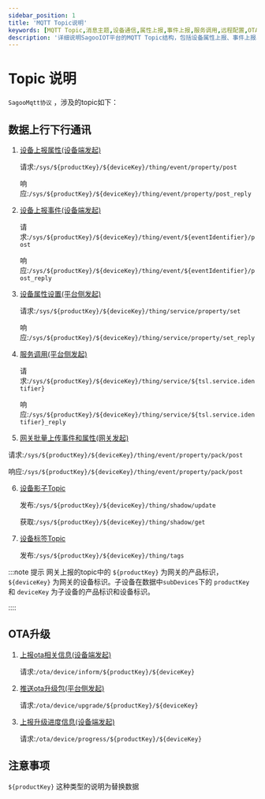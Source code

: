 ```yaml
---
sidebar_position: 1
title: 'MQTT Topic说明'
keywords: [MQTT Topic,消息主题,设备通信,属性上报,事件上报,服务调用,远程配置,OTA升级,Topic格式,通信规范]
description: '详细说明SagooIOT平台的MQTT Topic结构，包括设备属性上报、事件上报、服务调用等各类消息主题的定义和使用方法。'
---
```

# Topic 说明

`SagooMqtt协议` ，涉及的topic如下：

## 数据上行下行通讯

1. [设备上报属性(设备端发起)](mqtt_report.md#设备上报属性)

    请求:`/sys/${productKey}/${deviceKey}/thing/event/property/post`

    响应:`/sys/${productKey}/${deviceKey}/thing/event/property/post_reply`

2. [设备上报事件(设备端发起)](mqtt_report.md#设备上报事件)

    请求:`/sys/${productKey}/${deviceKey}/thing/event/${eventIdentifier}/post`

    响应:`/sys/${productKey}/${deviceKey}/thing/event/${eventIdentifier}/post_reply`

3. [设备属性设置(平台侧发起)](mqtt_report.md#设备属性设置)

    请求:`/sys/${productKey}/${deviceKey}/thing/service/property/set`

    响应:`/sys/${productKey}/${deviceKey}/thing/service/property/set_reply`

4. [服务调用(平台侧发起)](mqtt_report.md#服务调用)

    请求:`/sys/${productKey}/${deviceKey}/thing/service/${tsl.service.identifier}`

    响应:`/sys/${productKey}/${deviceKey}/thing/service/${tsl.service.identifier}_reply`

5. [网关批量上传事件和属性(网关发起)](mqtt_report.md#网关批量上传事件和属性)

  请求:`/sys/${productKey}/${deviceKey}/thing/event/property/pack/post`

  响应:`/sys/${productKey}/${deviceKey}/thing/event/property/pack/post`

6. [设备影子Topic](mqtt_shadow.md)

    发布:`/sys/${productKey}/${deviceKey}/thing/shadow/update`

    获取:`/sys/${productKey}/${deviceKey}/thing/shadow/get`

7. [设备标签Topic](mqtt_shadow.md)

   发布:`/sys/${productKey}/${deviceKey}/thing/tags`

:::note 提示
网关上报的topic中的 `${productKey}` 为网关的产品标识，`${deviceKey}` 为网关的设备标识。子设备在数据中`subDevices`下的 `productKey` 和 `deviceKey` 为子设备的产品标识和设备标识。

::::
      
## OTA升级
1. [上报ota相关信息(设备端发起)](mqtt_ota.md#上报ota相关信息)

    请求:`/ota/device/inform/${productKey}/${deviceKey}`
   
2. [推送ota升级包(平台侧发起)](mqtt_ota.md#推送ota升级包)

    请求:`/ota/device/upgrade/${productKey}/${deviceKey}`
   
3. [上报升级进度信息(设备端发起)](mqtt_ota.md#上报升级进度信息)

    请求:`/ota/device/progress/${productKey}/${deviceKey}`

## 注意事项

`${productKey}` 这种类型的说明为替换数据
